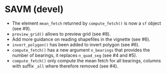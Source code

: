 # SAVM (devel)

* The element `mean_fetch` returned by `compute_fetch()` is now a `sf` object (see #9).
* `preview_grid()` allows to preview grid (see #8).
* Add more guidance on reading shapefiles in the vignette (see #6). 
* `invert_polygon()` has been added to invert polygon (see #6).
* `compute_fetch()` has a new argument `n_bearings` that provides the number of bearings, it replaces `n_quad_seg` (see #4 and #5). 
* `compute_fetch()` only compute the mean fetch for all bearings, columns with 
suffix `_all` where therefore removed (see #4).